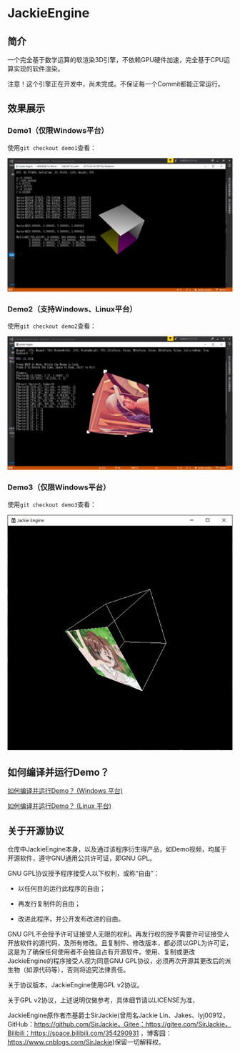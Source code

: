 # JackieEngine

## 简介

一个完全基于数学运算的软渲染3D引擎，不依赖GPU硬件加速，完全基于CPU运算实现的软件渲染。

注意！这个引擎正在开发中，尚未完成。不保证每一个Commit都能正常运行。

## 效果展示

### Demo1（仅限Windows平台）

使用`git checkout demo1`查看：

![Demo1](readme.assets/Demo1.png)

### Demo2（支持Windows、Linux平台）

使用`git checkout demo2`查看：

![Demo2](readme.assets/Demo2.png)

### Demo3（仅限Windows平台）

使用`git checkout demo3`查看：

![Demo3](readme.assets/Demo3.png)

## 如何编译并运行Demo？

[如何编译并运行Demo？ (Windows 平台)](readme.assets/WindowsConfigurationDocument/ConfigurationDocument.md)

[如何编译并运行Demo？ (Linux 平台)](readme.assets/LinuxConfigurationDocument/ConfigurationDocument.md)

## 关于开源协议

仓库中JackieEngine本身，以及通过该程序衍生得产品，如Demo视频，均属于开源软件，遵守GNU通用公共许可证，即GNU GPL。

GNU GPL协议授予程序接受人以下权利，或称“自由”：

- 以任何目的运行此程序的自由；

- 再发行复制件的自由；

- 改进此程序，并公开发布改进的自由。

GNU GPL不会授予许可证接受人无限的权利。再发行权的授予需要许可证接受人开放软件的源代码，及所有修改。且复制件、修改版本，都必须以GPL为许可证，这是为了确保任何使用者不会独自占有开源软件。使用、复制或更改JackieEngine的程序接受人视为同意GNU GPL协议，必须再次开源其更改后的派生物（如源代码等），否则将追究法律责任。

关于协议版本，JackieEngine使用GPL v2协议。

关于GPL v2协议，上述说明仅做参考，具体细节请以LICENSE为准，

JackieEngine原作者杰基爵士SirJackie(曾用名Jackie Lin、Jakes、lyj00912，GitHub：https://github.com/SirJackie，Gitee：https://gitee.com/SirJackie，Bilibili：https://space.bilibili.com/354290931 ，博客园：https://www.cnblogs.com/SirJackie)保留一切解释权。